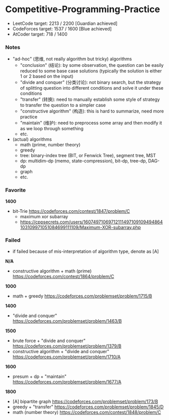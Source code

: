 # Competitive-Programming-Practice

- LeetCode target: 2213 / 2200 [Guardian achieved]
- CodeForces target: 1537 / 1600 [Blue achieved]
- AtCoder target: 718 / 1400

### Notes

- "ad-hoc" (思维, not really algorithm but tricky) algorithms
    - "conclusion" (结论): by some observation, the question can be easily reduced to some base case solutions (typically the solution is either 1 or 2 based on the input)
    - "divide and conquer" (分类讨论): not binary search, but the strategy of splitting question into different conditions and solve it under these conditions
    - "transfer" (转换): need to manually establish some style of strategy to transfer the question to a simpler case
    - "constructive algorithm" (构造): this is hard to summarize, need more practice
    - "maintain" (维护): need to preprocess some array and then modify it as we loop through something
    - etc.
- (actual) algorithms
    - math (prime, number theory)
    - greedy
    - tree: binary-index tree (BIT, or Fenwick Tree), segment tree, MST
    - dp: multidim-dp (memo, state-compression), bit-dp, tree-dp, DAG-dp
    - graph
    - etc.

### Favorite

**1400**

- bit-Trie https://codeforces.com/contest/1847/problem/C
    - maximum xor subarray
    - https://cppsecrets.com/users/16074971069712111497109109494864103109971051084699111109/Maximum-XOR-subarray.php

### Failed

- if failed because of mis-interpretation of algorithm type, denote as [A]

**N/A**

- constructive algorithm + math (prime) https://codeforces.com/contest/1864/problem/C

**1000**

- math + greedy https://codeforces.com/problemset/problem/1715/B

**1400**

- "divide and conquer" https://codeforces.com/problemset/problem/1463/B

**1500**

- brute force + "divide and conquer" https://codeforces.com/problemset/problem/1379/B
- constructive algorithm + "divide and conquer" https://codeforces.com/problemset/problem/1710/A

**1600**

- presum + dp + "maintain" https://codeforces.com/problemset/problem/1677/A

**1800**

- [A] bipartite graph https://codeforces.com/problemset/problem/173/B
- greedy + "transfer" https://codeforces.com/problemset/problem/1845/D
- math (number theory) https://codeforces.com/contest/1848/problem/C